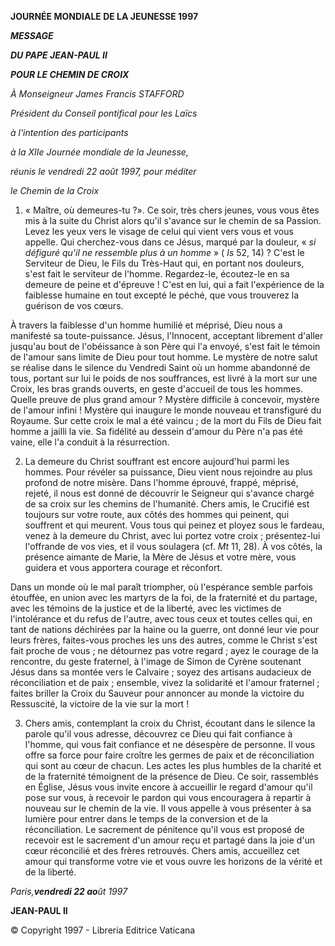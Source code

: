 **JOURNÉE MONDIALE DE LA JEUNESSE 1997**

***MESSAGE***

***DU PAPE JEAN-PAUL II***

***POUR LE CHEMIN DE CROIX***

*À Monseigneur James Francis STAFFORD*

*Président du Conseil pontifical pour les Laïcs*

*à l'intention des participants*

*à la XIIe Journée mondiale de la Jeunesse,*

*réunis le vendredi 22 août 1997, pour méditer*

*le Chemin de la Croix*

1. « Maître, où demeures-tu ?». Ce soir, très chers jeunes, vous vous êtes mis à la suite du Christ alors qu'il s'avance sur le chemin de sa Passion. Levez les yeux vers le visage de celui qui vient vers vous et vous appelle. Qui cherchez-vous dans ce Jésus, marqué par la douleur, « *si défiguré qu'il ne ressemble plus à un homme* » ( *Is* 52, 14) ? C'est le Serviteur de Dieu, le Fils du Très-Haut qui, en portant nos douleurs, s'est fait le serviteur de l'homme. Regardez-le, écoutez-le en sa demeure de peine et d'épreuve ! C'est en lui, qui a fait l'expérience de la faiblesse humaine en tout excepté le péché, que vous trouverez la guérison de vos cœurs.

À travers la faiblesse d'un homme humilié et méprisé, Dieu nous a manifesté sa toute-puissance. Jésus, l'Innocent, acceptant librement d'aller jusqu'au bout de l'obéissance à son Père qui l'a envoyé, s'est fait le témoin de l'amour sans limite de Dieu pour tout homme. Le mystère de notre salut se réalise dans le silence du Vendredi Saint où un homme abandonné de tous, portant sur lui le poids de nos souffrances, est livré à la mort sur une Croix, les bras grands ouverts, en geste d'accueil de tous les hommes. Quelle preuve de plus grand amour ? Mystère difficile à concevoir, mystère de l'amour infini ! Mystère qui inaugure le monde nouveau et transfiguré du Royaume. Sur cette croix le mal a été vaincu ; de la mort du Fils de Dieu fait homme a jailli la vie. Sa fidélité au dessein d'amour du Père n'a pas été vaine, elle l'a conduit à la résurrection.

2. La demeure du Christ souffrant est encore aujourd'hui parmi les hommes. Pour révéler sa puissance, Dieu vient nous rejoindre au plus profond de notre misère. Dans l'homme éprouvé, frappé, méprisé, rejeté, il nous est donné de découvrir le Seigneur qui s'avance chargé de sa croix sur les chemins de l'humanité. Chers amis, le Crucifié est toujours sur votre route, aux côtés des hommes qui peinent, qui souffrent et qui meurent. Vous tous qui peinez et ployez sous le fardeau, venez à la demeure du Christ, avec lui portez votre croix ; présentez-lui l'offrande de vos vies, et il vous soulagera (cf. *Mt* 11, 28). À vos côtés, la présence aimante de Marie, la Mère de Jésus et votre mère, vous guidera et vous apportera courage et réconfort.

Dans un monde où le mal paraît triompher, où l'espérance semble parfois étouffée, en union avec les martyrs de la foi, de la fraternité et du partage, avec les témoins de la justice et de la liberté, avec les victimes de l'intolérance et du refus de l'autre, avec tous ceux et toutes celles qui, en tant de nations déchirées par la haine ou la guerre, ont donné leur vie pour leurs frères, faites-vous proches les uns des autres, comme le Christ s'est fait proche de vous ; ne détournez pas votre regard ; ayez le courage de la rencontre, du geste fraternel, à l'image de Simon de Cyrène soutenant Jésus dans sa montée vers le Calvaire ; soyez des artisans audacieux de réconciliation et de paix ; ensemble, vivez la solidarité et l'amour fraternel ; faites briller la Croix du Sauveur pour annoncer au monde la victoire du Ressuscité, la victoire de la vie sur la mort !

3. Chers amis, contemplant la croix du Christ, écoutant dans le silence la parole qu'il vous adresse, découvrez ce Dieu qui fait confiance à l'homme, qui vous fait confiance et ne désespère de personne. Il vous offre sa force pour faire croître les germes de paix et de réconciliation qui sont au cœur de chacun. Les actes les plus humbles de la charité et de la fraternité témoignent de la présence de Dieu. Ce soir, rassemblés en Église, Jésus vous invite encore à accueillir le regard d'amour qu'il pose sur vous, à recevoir le pardon qui vous encouragera à repartir à nouveau sur le chemin de la vie. Il vous appelle à vous présenter à sa lumière pour entrer dans le temps de la conversion et de la réconciliation. Le sacrement de pénitence qu'il vous est proposé de recevoir est le sacrement d'un amour reçu et partagé dans la joie d'un cœur réconcilié et des frères retrouvés. Chers amis, accueillez cet amour qui transforme votre vie et vous ouvre les horizons de la vérité et de la liberté.

*Paris,**vendredi 22 ao**ût 1997*

**JEAN-PAUL II**

© Copyright 1997 - Libreria Editrice Vaticana